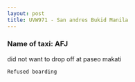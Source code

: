 ```yaml
---
layout: post
title: UVW971 - San andres Bukid Manila
---
```


### Name of taxi: AFJ

did not want to drop off at paseo makati

```Refused boarding```
